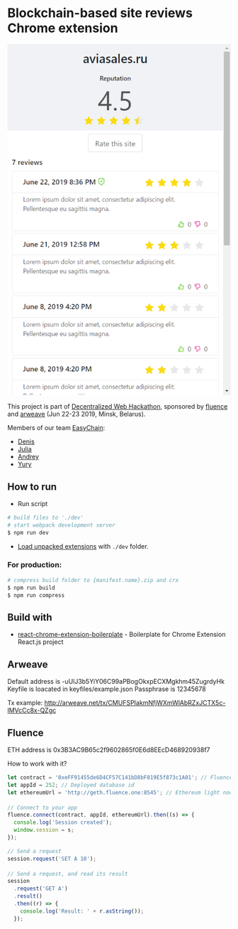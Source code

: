 # Blockchain-based site reviews Chrome extension

![Chrome Extension screenshot](docs/screenshot.png)

This project is part of [Decentralized Web Hackathon](https://web3hack.dev/), sponsored by [fluence](http://fluence.network/) and [arweave](http://arweave.org/) (Jun 22-23 2019, Minsk, Belarus).

Members of our team [EasyChain](https://easychain.tech/):

- [Denis](https://github.com/execc)
- [Julia](https://github.com/JulyElektra)
- [Andrey](https://github.com/AndreKuren)
- [Yury](https://github.com/baitun)

## How to run

- Run script

```bash
# build files to './dev'
# start webpack development server
$ npm run dev
```

- [Load unpacked extensions](https://developer.chrome.com/extensions/getstarted#unpacked) with `./dev` folder.

### For production:

```bash
# compress build folder to {manifest.name}.zip and crx
$ npm run build
$ npm run compress
```

## Build with

- [react-chrome-extension-boilerplate](https://github.com/jhen0409/react-chrome-extension-boilerplate) - Boilerplate for Chrome Extension React.js project

## Arweave

Default address is -uUlJ3b5YiY06C99aPBogOkxpECXMgkhm45ZugrdyHk
Keyfile is loacated in keyfiles/example.json
Passphrase is 12345678

Tx example: http://arweave.net/tx/CMUFSPIakmNfjWXmWlAbRZxJCTX5c-lMVcCc8x-QZgc

## Fluence

ETH address is 0x3B3AC9B65c2f9602865f0E6d8EEcD468920938f7

How to work with it?

```javascript
let contract = '0xeFF91455de6D4CF57C141bD8bF819E5f873c1A01'; // Fluence contract address
let appId = 252; // Deployed database id
let ethereumUrl = 'http://geth.fluence.one:8545'; // Ethereum light node URL

// Connect to your app
fluence.connect(contract, appId, ethereumUrl).then((s) => {
  console.log('Session created');
  window.session = s;
});
```

```javascript
// Send a request
session.request('SET A 10');

// Send a request, and read its result
session
  .request('GET A')
  .result()
  .then((r) => {
    console.log('Result: ' + r.asString());
  });
```
